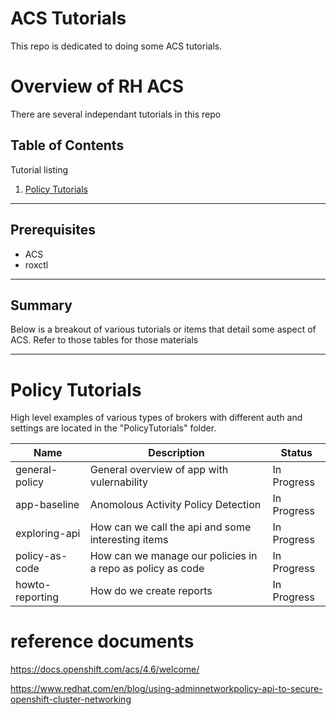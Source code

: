 # ACS Tutorials
This repo is dedicated to doing some ACS tutorials.

# Overview of RH ACS

There are several independant tutorials in this repo

## Table of Contents

Tutorial listing

1. [Policy Tutorials](#policy-tutorials)  


---

## Prerequisites

- ACS
- roxctl

---


## Summary

Below is a breakout of various tutorials or items that detail some aspect of ACS.  Refer to those tables for those materials


---

# Policy Tutorials

High level examples of various types of brokers with different auth and settings are located in the "PolicyTutorials" folder.

| Name               | Description                    | Status           |
|--------------------|--------------------------------|------------------|
| general-policy     | General overview of app with vulernability    | In Progress          |
| app-baseline       | Anomolous Activity Policy Detection      | In Progress          |
| exploring-api      | How can we call the api and some interesting items      | In Progress          |
| policy-as-code      | How can we manage our policies in a repo as policy as code     | In Progress          |
| howto-reporting      | How do we create reports | In Progress          |


# reference documents
https://docs.openshift.com/acs/4.6/welcome/

https://www.redhat.com/en/blog/using-adminnetworkpolicy-api-to-secure-openshift-cluster-networking